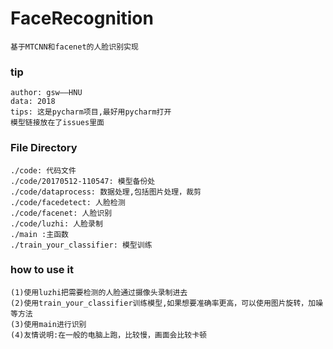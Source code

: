 # FaceRecognition

	基于MTCNN和facenet的人脸识别实现

### tip

	author: gsw——HNU
	data: 2018
	tips: 这是pycharm项目,最好用pycharm打开
	模型链接放在了issues里面

### File Directory

	./code: 代码文件
	./code/20170512-110547: 模型备份处
	./code/dataprocess: 数据处理,包括图片处理，裁剪
	./code/facedetect: 人脸检测
	./code/facenet: 人脸识别
	./code/luzhi: 人脸录制
	./main :主函数
	./train_your_classifier: 模型训练

### how to use it

	(1)使用luzhi把需要检测的人脸通过摄像头录制进去
	(2)使用train_your_classifier训练模型,如果想要准确率更高，可以使用图片旋转，加噪等方法
	(3)使用main进行识别
	(4)友情说明:在一般的电脑上跑，比较慢，画面会比较卡顿
